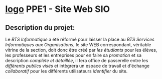 # [logo]() PPE1 - Site Web SIO
## Description du projet:
Le *BTS Informatique* a été réformé pour laisser la place au *BTS Services Informatiques aux Organisations*, le site WEB correspondant, véritable vitrine de la section, doit donc être créé par *les étudiants* pour les élèves, les professeurs et les entreprises pour en faire sa *promotion* et sa description *complète et détaillée*, il fera office de passerelle entre les *différents publics visés* et intègrera un espace de travail et d'échange *collaboratif* pour les différents utilisateurs *identifier* du site.
